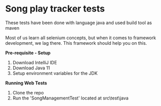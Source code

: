 # Song play tracker tests 

These tests have been done with language java and used build tool as maven

Most of us learn all selenium concepts, but when it comes to framework development, we lag there. This framework should help you on this.

**Pre-requisite - Setup**
1. Download IntelliJ IDE
2. Download Java 11
3. Setup environment variables for the JDK

**Running Web Tests**
1. Clone the repo
2. Run the 'SongManagementTest' located at src\test\java

